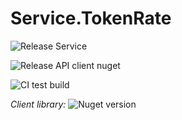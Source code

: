# Service.TokenRate

![Release Service](https://github.com/MyJetWallet/Service.TokenRate/workflows/Release%20Service/badge.svg)

![Release API client nuget](https://github.com/MyJetWallet/Service.TokenRate/workflows/Release%20API%20client%20nuget/badge.svg)

![CI test build](https://github.com/MyJetWallet/Service.TokenRate/workflows/CI%20test%20build/badge.svg)

*Client library:* ![Nuget version](https://img.shields.io/nuget/v/MyJetWallet.Service.TokenRate.Client?label=MyJetWallet.Service.TokenRate.Client&style=social)

